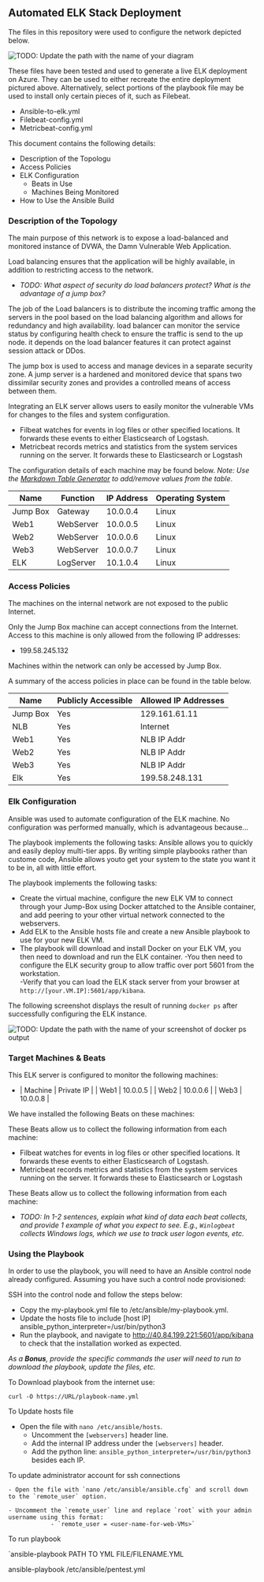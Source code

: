 ## Automated ELK Stack Deployment

The files in this repository were used to configure the network depicted below.

![TODO: Update the path with the name of your diagram](Images/diagram_filename.png)

These files have been tested and used to generate a live ELK deployment on Azure. They can be used to either recreate the entire deployment pictured above. Alternatively, select portions of the playbook file may be used to install only certain pieces of it, such as Filebeat.

  - Ansible-to-elk.yml
  - Filebeat-config.yml
  - Metricbeat-config.yml

This document contains the following details:
- Description of the Topologu
- Access Policies
- ELK Configuration
  - Beats in Use
  - Machines Being Monitored
- How to Use the Ansible Build


### Description of the Topology

The main purpose of this network is to expose a load-balanced and monitored instance of DVWA, the Damn Vulnerable Web Application.

Load balancing ensures that the application will be highly available, in addition to restricting access to the network.
- _TODO: What aspect of security do load balancers protect? What is the advantage of a jump box?_

The job of the Load balancers is to distribute the incoming traffic among the servers in the pool based on the load balancing algorithm and allows for redundancy and high availability. load balancer can monitor the service status by configuring health check to ensure the traffic is send to the up node. it depends on the load balancer features it can protect against session attack or DDos.

The jump box is used to access and manage devices in a separate security zone. A jump server is a hardened and monitored device that spans two dissimilar security zones and provides a controlled means of access between them. 

Integrating an ELK server allows users to easily monitor the vulnerable VMs for changes to the files and system configuration.
- Filbeat watches for events in log files or other specified locations. It forwards these events to either Elasticsearch of Logstash.
- Metricbeat records metrics and statistics from the system services running on the server. It forwards these to Elasticsearch or Logstash

The configuration details of each machine may be found below.
_Note: Use the [Markdown Table Generator](http://www.tablesgenerator.com/markdown_tables) to add/remove values from the table_.

| Name     | Function | IP Address | Operating System |
|----------|----------|------------|------------------|
| Jump Box | Gateway  | 10.0.0.4   | Linux            |
| Web1     |WebServer | 10.0.0.5   | Linux            |
| Web2     |WebServer | 10.0.0.6   | Linux            |
| Web3     |WebServer | 10.0.0.7   | Linux            |
| ELK      |LogServer | 10.1.0.4   | Linux            |
### Access Policies

The machines on the internal network are not exposed to the public Internet. 

Only the Jump Box machine can accept connections from the Internet. Access to this machine is only allowed from the following IP addresses:
- 199.58.245.132

Machines within the network can only be accessed by Jump Box.

A summary of the access policies in place can be found in the table below.

| Name     | Publicly Accessible | Allowed IP Addresses |
|----------|---------------------|----------------------|
| Jump Box | Yes                 |129.161.61.11			|
| NLB      | Yes                 | Internet             |
| Web1     | Yes                 | NLB IP Addr          |
| Web2     | Yes                 | NLB IP Addr          |
| Web3     | Yes                 | NLB IP Addr          |
| Elk      | Yes                 | 199.58.248.131       |

### Elk Configuration

Ansible was used to automate configuration of the ELK machine. No configuration was performed manually, which is advantageous because...

The playbook implements the following tasks:
Ansible allows you to quickly and easily deploy multi-tier apps. By writing simple playbooks rather than custome code, Ansible allows youto get your system to the state you want it to be in, all with little effort.

The playbook implements the following tasks:

- Create the virtual machine, configure the new ELK VM to connect through your Jump-Box using Docker attatched to the Ansible container, and add peering to your other virtual network connected to the webservers.
- Add ELK to the Ansible hosts file and create a new Ansible playbook to use for your new ELK VM.
- The playbook will download and install Docker on your ELK VM, you then need to download and run the ELK container.
-You then need to configure the ELK security group to allow traffic over port 5601 from the workstation.  
-Verify that you can load the ELK stack server from your browser at `http://[your.VM.IP]:5601/app/kibana`.

The following screenshot displays the result of running `docker ps` after successfully configuring the ELK instance.

![TODO: Update the path with the name of your screenshot of docker ps output](Images/docker_ps_output.png)

### Target Machines & Beats
This ELK server is configured to monitor the following machines:
- | Machine | Private IP | 
  | Web1    | 10.0.0.5   | 
  | Web2    | 10.0.0.6   | 
  | Web3    | 10.0.0.8   | 

We have installed the following Beats on these machines:

These Beats allow us to collect the following information from each machine:
- Filbeat watches for events in log files or other specified locations. It forwards these events to either Elasticsearch of Logstash.
- Metricbeat records metrics and statistics from the system services running on the server. It forwards these to Elasticsearch or Logstash

These Beats allow us to collect the following information from each machine:
- _TODO: In 1-2 sentences, explain what kind of data each beat collects, and provide 1 example of what you expect to see. E.g., `Winlogbeat` collects Windows logs, which we use to track user logon events, etc._

### Using the Playbook
In order to use the playbook, you will need to have an Ansible control node already configured. Assuming you have such a control node provisioned: 

SSH into the control node and follow the steps below:
- Copy the my-playbook.yml file to /etc/ansible/my-playbook.yml.
- Update the hosts file to include [host IP] ansible_python_interpreter=/usr/bin/python3 
- Run the playbook, and navigate to http://40.84.199.221:5601/app/kibana to check that the installation worked as expected.


_As a **Bonus**, provide the specific commands the user will need to run to download the playbook, update the files, etc._

To Download playbook from the internet use:

`curl -O https://URL/playbook-name.yml`

To Update hosts file 
- Open the file with `nano /etc/ansible/hosts`.
    - Uncomment the `[webservers]` header line.
    - Add the internal IP address under the `[webservers]` header.
	- Add the python line: `ansible_python_interpreter=/usr/bin/python3` besides each IP.

To update administrator account for ssh connections

    - Open the file with `nano /etc/ansible/ansible.cfg` and scroll down to the `remote_user` option.
    
    - Uncomment the `remote_user` line and replace `root` with your admin username using this format:
				- `remote_user = <user-name-for-web-VMs>`


To run playbook

`ansible-playbook PATH TO YML FILE/FILENAME.YML 
 



ansible-playbook /etc/ansible/pentest.yml